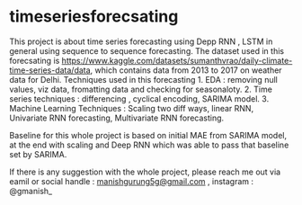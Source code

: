 # timeseriesforecsating
This project is about time series forecasting using Depp RNN , LSTM in general using sequence to sequence forecasting. 
The dataset used in this forecsating is https://www.kaggle.com/datasets/sumanthvrao/daily-climate-time-series-data/data, which contains data from 2013 to 2017 on weather data for Delhi.
Techniques used in this forecasting
    1. EDA : removing null values, viz data, fromatting data and checking for seasonaloty. 
    2. Time series techniques : differencing , cyclical encoding, SARIMA model. 
    3. Machine Learning Techniques : Scaling two diff ways, linear RNN, Univariate RNN forecasting, Multivariate RNN forecasting. 

Baseline for this whole project is based on initial MAE from SARIMA model, at the end with scaling and Deep RNN which was able to pass that baseline set by SARIMA.

If there is any suggestion with the whole project, please reach me out via eamil or social handle : manishgurung5g@gmail.com , instagram : @gmanish_
